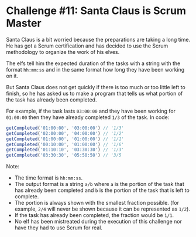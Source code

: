 # Challenge #11: Santa Claus is Scrum Master

Santa Claus is a bit worried because the preparations are taking a long time. He has got a Scrum certification and has decided to use the Scrum methodology to organize the work of his elves.

The elfs tell him the expected duration of the tasks with a string with the format <code>hh:mm:ss</code> and in the same format how long they have been working on it.

But Santa Claus does not get quickly if there is too much or too little left to finish, so he has asked us to make a program that tells us what portion of the task has already been completed.

For example, if the task lasts <code>03:00:00</code> and they have been working for <code>01:00:00</code> then they have already completed <code>1/3</code> of the task. In code:

```javascript
getCompleted('01:00:00', '03:00:00') // '1/3'
getCompleted('02:00:00', '04:00:00') // '1/2'
getCompleted('01:00:00', '01:00:00') // '1/1'
getCompleted('00:10:00', '01:00:00') // '1/6'
getCompleted('01:10:10', '03:30:30') // '1/3'
getCompleted('03:30:30', '05:50:50') // '3/5
```

Note:

- The time format is <code>hh:mm:ss</code>.
- The output format is a string <code>a/b</code> where <code>a</code> is the portion of the task that has already been completed and <code>b</code> is the portion of the task that is left to complete.
- The portion is always shown with the smallest fraction possible. (for example, <code>2/4</code> will never be shown because it can be represented as <code>1/2</code>).
- If the task has already been completed, the fraction would be <code>1/1</code>.
- No elf has been mistreated during the execution of this challenge nor have they had to use Scrum for real.